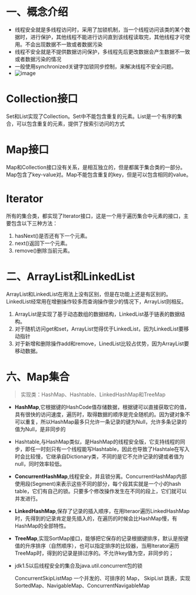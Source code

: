# 一、概念介绍
- 线程安全就是多线程访问时，采用了加锁机制，当一个线程访问该类的某个数据时，进行保护，其他线程不能进行访问直到该线程读取完，其他线程才可使用。不会出现数据不一致或者数据污染
- 线程不安全就是不提供数据访问保护，多线程先后更改数据会产生数据不一致或者数据污染的情况
- 一般使用synchronized关键字加锁同步控制，来解决线程不安全问题。
- ![image](http://note.youdao.com/yws/res/1833/3A17AACDC0A34C7FBFCD60A460CC9046)
# Collection接口
Set和List实现了Collection。Set中不能包含重复的元素。List是一个有序的集合，可以包含重复的元素，提供了按索引访问的方式
# Map接口
Map和Collection接口没有关系，是相互独立的，但是都属于集合类的一部分。Map包含了key-value对。Map不能包含重复的key，但是可以包含相同的value。
# Iterator
所有的集合类，都实现了Iterator接口，这是一个用于遍历集合中元素的接口，主要包含以下三种方法：
1. hasNext()是否还有下一个元素。
2. next()返回下一个元素。
3. remove()删除当前元素。
# 二、ArrayList和LinkedList
ArrayList和LinkedList在用法上没有区别，但是在功能上还是有区别的。LinkedList经常用在增删操作较多而查询操作很少的情况下，ArrayList则相反。
1. ArrayList是实现了基于动态数组的数据结构，LinkedList基于链表的数据结构。 
2. 对于随机访问get和set，ArrayList觉得优于LinkedList，因为LinkedList要移动指针
3. 对于新增和删除操作add和remove，LinedList比较占优势，因为ArrayList要移动数据。
# 六、Map集合
> 实现类：HashMap、Hashtable、LinkedHashMap和TreeMap

- **HashMap**,它根据键的HashCode值存储数据，根据键可以直接获取它的值，具有很快的访问速度，遍历时，取得数据的顺序是完全随机的。因为键对象不可以重复，所以HashMap最多只允许一条记录的键为Null，允许多条记录的值为Null，是非同步的
- Hashtable,与HashMap类似，是HashMap的线程安全版，它支持线程的同步，即任一时刻只有一个线程能写Hashtable，因此也导致了Hashtale在写入时会比较慢，它继承自Dictionary类，不同的是它不允许记录的键或者值为null，同时效率较低。
- **ConcurrentHashMap**,线程安全，并且锁分离。ConcurrentHashMap内部使用段(Segment)来表示这些不同的部分，每个段其实就是一个小的hash table，它们有自己的锁。只要多个修改操作发生在不同的段上，它们就可以并发进行。
- **LinkedHashMap**,保存了记录的插入顺序，在用Iteraor遍历LinkedHashMap时，先得到的记录肯定是先插入的，在遍历的时候会比HashMap慢，有HashMap的全部特性。
- **TreeMap**,实现SortMap接口，能够把它保存的记录根据键排序，默认是按键值的升序排序（自然顺序），也可以指定排序的比较器，当用Iterator遍历TreeMap时，得到的记录是排过序的。不允许key值为空，非同步的；

- jdk1.5以后线程安全的集合及java.util.concurrent包的锁

    ConcurrentSkipListMap 一个并发的、可排序的 Map， SkipList 跳表，实现 SortedMap、NavigableMap、ConcurrentNavigableMap 

